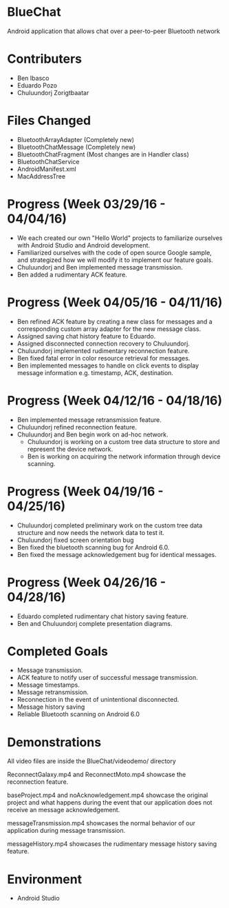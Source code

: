 # BlueChat
Android application that allows chat over a peer-to-peer Bluetooth network

# Contributers
  - Ben Ibasco
  - Eduardo Pozo
  - Chuluundorj Zorigtbaatar

# Files Changed
  - BluetoothArrayAdapter (Completely new)
  - BluetoothChatMessage (Completely new)
  - BluetoothChatFragment (Most changes are in Handler class)
  - BluetoothChatService
  - AndroidManifest.xml
  - MacAddressTree
  
# Progress (Week 03/29/16 - 04/04/16)
 - We each created our own "Hello World" projects to familiarize ourselves with Android Studio and Android development.
 - Familiarized ourselves with the code of open source Google sample, and strategized how we will modify it to implement our feature goals.
 - Chuluundorj and Ben implemented message transmission.
 - Ben added a rudimentary ACK feature.
 
# Progress (Week 04/05/16 - 04/11/16)
 - Ben refined ACK feature by creating a new class for messages and a corresponding custom array adapter for the new message class.
 - Assigned saving chat history feature to Eduardo.
 - Assigned disconnected connection recovery to Chuluundorj.
 - Chuluundorj implemented rudimentary reconnection feature.
 - Ben fixed fatal error in color resource retrieval for messages.
 - Ben implemented messages to handle on click events to display message information e.g. timestamp, ACK, destination.

# Progress (Week 04/12/16 - 04/18/16)
 - Ben implemented message retransmission feature.
 - Chuluundorj refined reconnection feature.
 - Chuluundorj and Ben begin work on ad-hoc network.
    - Chuluundorj is working on a custom tree data structure to store and represent the device network.
    - Ben is working on acquiring the network information through device scanning.

# Progress (Week 04/19/16 - 04/25/16)
 - Chuluundorj completed preliminary work on the custom tree data structure and now needs the network data to test it.
 - Chuluundorj fixed screen orientation bug
 - Ben fixed the bluetooth scanning bug for Android 6.0.
 - Ben fixed the message acknowledgement bug for identical messages.
 
 # Progress (Week 04/26/16 - 04/28/16)
 - Eduardo completed rudimentary chat history saving feature.
 - Ben and Chuluundorj complete presentation diagrams.

# Completed Goals
 - Message transmission.
 - ACK feature to notify user of successful message transmission.
 - Message timestamps.
 - Message retransmission.
 - Reconnection in the event of unintentional disconnected.
 - Message history saving
 - Reliable Bluetooth scanning on Android 6.0

# Demonstrations
All video files are inside the BlueChat/videodemo/ directory

ReconnectGalaxy.mp4 and ReconnectMoto.mp4 showcase the reconnection feature.

baseProject.mp4 and noAcknowledgement.mp4 showcase the original project and what happens during the event that our application does not receive an message acknowledgement.

messageTransmission.mp4 showcases the normal behavior of our application during message transmission.

messageHistory.mp4 showcases the rudimentary message history saving feature.

# Environment
 - Android Studio

